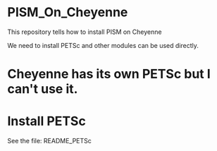 # PISM_On_Cheyenne
This repository tells how to install PISM on Cheyenne

We need to install PETSc and other modules can be used directly. 
# Cheyenne has its own PETSc but I can't use it.

# Install PETSc
See the file: README_PETSc

